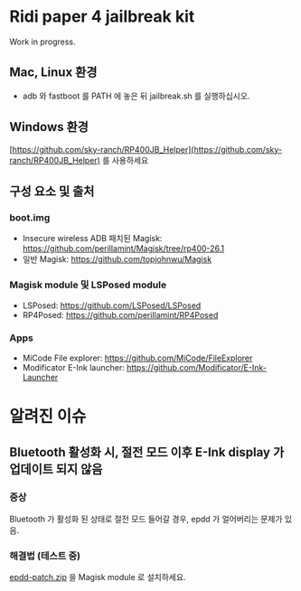 # Ridi paper 4 jailbreak kit 

Work in progress.

## Mac, Linux 환경

* adb 와 fastboot 를 PATH 에 놓은 뒤 jailbreak.sh 를 실행하십시오.

## Windows 환경

[https://github.com/sky-ranch/RP400JB_Helper](https://github.com/sky-ranch/RP400JB_Helper) 를 사용하세요

## 구성 요소 및 출처

### boot.img
* Insecure wireless ADB 패치된 Magisk: https://github.com/perillamint/Magisk/tree/rp400-26.1
* 일반 Magisk: https://github.com/topjohnwu/Magisk

### Magisk module 및 LSPosed module
* LSPosed: https://github.com/LSPosed/LSPosed
* RP4Posed: https://github.com/perillamint/RP4Posed

### Apps
* MiCode File explorer: https://github.com/MiCode/FileExplorer
* Modificator E-Ink launcher: https://github.com/Modificator/E-Ink-Launcher

# 알려진 이슈
## Bluetooth 활성화 시, 절전 모드 이후 E-Ink display 가 업데이트 되지 않음
### 증상
Bluetooth 가 활성화 된 상태로 절전 모드 들어갈 경우, epdd 가 얼어버리는 문제가 있음.

### 해결법 (테스트 중)
[epdd-patch.zip](https://github.com/perillamint/RP4JailbreakKit/blob/master/epdd-patch/epdd-patch.zip) 을 Magisk module 로 설치하세요.
